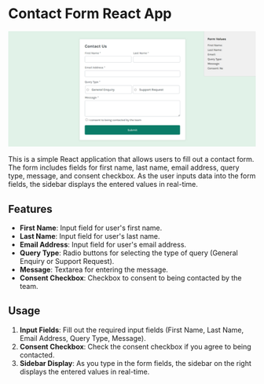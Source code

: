 # Contact Form React App

![Contact Form](./public/screenshoot.png)

This is a simple React application that allows users to fill out a contact form. The form includes fields for first name, last name, email address, query type, message, and consent checkbox. As the user inputs data into the form fields, the sidebar displays the entered values in real-time.

## Features

- **First Name**: Input field for user's first name.
- **Last Name**: Input field for user's last name.
- **Email Address**: Input field for user's email address.
- **Query Type**: Radio buttons for selecting the type of query (General Enquiry or Support Request).
- **Message**: Textarea for entering the message.
- **Consent Checkbox**: Checkbox to consent to being contacted by the team.

## Usage

1. **Input Fields**: Fill out the required input fields (First Name, Last Name, Email Address, Query Type, Message).
2. **Consent Checkbox**: Check the consent checkbox if you agree to being contacted.
3. **Sidebar Display**: As you type in the form fields, the sidebar on the right displays the entered values in real-time.
